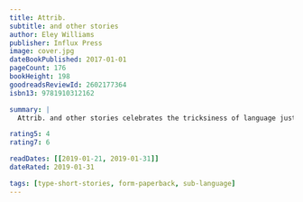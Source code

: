 ```yaml
---
title: Attrib.
subtitle: and other stories
author: Eley Williams
publisher: Influx Press
image: cover.jpg
dateBookPublished: 2017-01-01
pageCount: 176
bookHeight: 198
goodreadsReviewId: 2602177364
isbn13: 9781910312162

summary: |
  Attrib. and other stories celebrates the tricksiness of language just as it confronts its limits. Correspondingly, the stories are littered with the physical ephemera of language: dictionaries, dog-eared pages, bookmarks and old coffee stains on older books. This is writing that centres on the weird, tender intricacies of the everyday where characters vie to 'own' their words, tell tall tales and attempt to define their worlds.

rating5: 4
rating7: 6

readDates: [[2019-01-21, 2019-01-31]]
dateRated: 2019-01-31

tags: [type-short-stories, form-paperback, sub-language]
---
```

